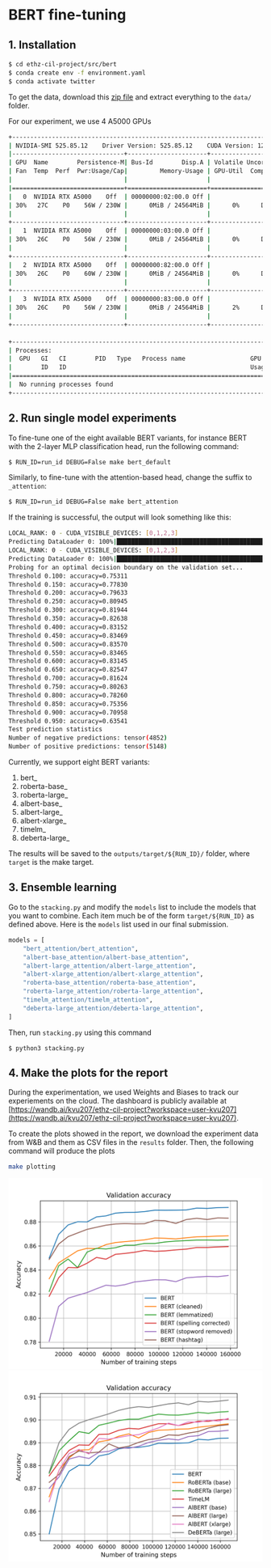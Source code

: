 # BERT fine-tuning

## 1. Installation
```bash
$ cd ethz-cil-project/src/bert
$ conda create env -f environment.yaml
$ conda activate twitter
```

To get the data, download this [zip file](https://drive.google.com/file/d/1YNJAKRipuUkPN9yxvgkK9CMYcg6Ou_kQ/view?usp=sharing) and extract everything to the `data/` folder.

For our experiment, we use 4 A5000 GPUs
```bash
+-----------------------------------------------------------------------------+
| NVIDIA-SMI 525.85.12    Driver Version: 525.85.12    CUDA Version: 12.0     |
|-------------------------------+----------------------+----------------------+
| GPU  Name        Persistence-M| Bus-Id        Disp.A | Volatile Uncorr. ECC |
| Fan  Temp  Perf  Pwr:Usage/Cap|         Memory-Usage | GPU-Util  Compute M. |
|                               |                      |               MIG M. |
|===============================+======================+======================|
|   0  NVIDIA RTX A5000    Off  | 00000000:02:00.0 Off |                  Off |
| 30%   27C    P0    56W / 230W |      0MiB / 24564MiB |      0%      Default |
|                               |                      |                  N/A |
+-------------------------------+----------------------+----------------------+
|   1  NVIDIA RTX A5000    Off  | 00000000:03:00.0 Off |                  Off |
| 30%   26C    P0    56W / 230W |      0MiB / 24564MiB |      0%      Default |
|                               |                      |                  N/A |
+-------------------------------+----------------------+----------------------+
|   2  NVIDIA RTX A5000    Off  | 00000000:82:00.0 Off |                  Off |
| 30%   26C    P0    60W / 230W |      0MiB / 24564MiB |      0%      Default |
|                               |                      |                  N/A |
+-------------------------------+----------------------+----------------------+
|   3  NVIDIA RTX A5000    Off  | 00000000:83:00.0 Off |                  Off |
| 30%   26C    P0    56W / 230W |      0MiB / 24564MiB |      2%      Default |
|                               |                      |                  N/A |
+-------------------------------+----------------------+----------------------+

+-----------------------------------------------------------------------------+
| Processes:                                                                  |
|  GPU   GI   CI        PID   Type   Process name                  GPU Memory |
|        ID   ID                                                   Usage      |
|=============================================================================|
|  No running processes found                                                 |
+-----------------------------------------------------------------------------+
```

## 2. Run single model experiments
To fine-tune one of the eight available BERT variants, for instance BERT with the 2-layer MLP classification head, run the following command:

```bash
$ RUN_ID=run_id DEBUG=False make bert_default
```

Similarly, to fine-tune with the attention-based head, change the suffix to `_attention`:
```bash
$ RUN_ID=run_id DEBUG=False make bert_attention
```

If the training is successful, the output will look something like this:
```bash
LOCAL_RANK: 0 - CUDA_VISIBLE_DEVICES: [0,1,2,3]
Predicting DataLoader 0: 100%|█████████████████████████████████████████████████████████████████████████████| 7064/7064 [01:51<00:00, 63.29it/s]
LOCAL_RANK: 0 - CUDA_VISIBLE_DEVICES: [0,1,2,3]
Predicting DataLoader 0: 100%|███████████████████████████████████████████████████████████████████████████████| 313/313 [00:05<00:00, 52.30it/s]
Probing for an optimal decision boundary on the validation set...
Threshold 0.100: accuracy=0.75311
Threshold 0.150: accuracy=0.77830
Threshold 0.200: accuracy=0.79633
Threshold 0.250: accuracy=0.80945
Threshold 0.300: accuracy=0.81944
Threshold 0.350: accuracy=0.82638
Threshold 0.400: accuracy=0.83152
Threshold 0.450: accuracy=0.83469
Threshold 0.500: accuracy=0.83570
Threshold 0.550: accuracy=0.83465
Threshold 0.600: accuracy=0.83145
Threshold 0.650: accuracy=0.82547
Threshold 0.700: accuracy=0.81624
Threshold 0.750: accuracy=0.80263
Threshold 0.800: accuracy=0.78260
Threshold 0.850: accuracy=0.75356
Threshold 0.900: accuracy=0.70958
Threshold 0.950: accuracy=0.63541
Test prediction statistics
Number of negative predictions: tensor(4852)
Number of positive predictions: tensor(5148)
```

Currently, we support eight BERT variants:  
1. bert_
2. roberta-base_
3. roberta-large_
4. albert-base_
5. albert-large_
6. albert-xlarge_
7. timelm_
8. deberta-large_

The results will be saved to the `outputs/target/${RUN_ID}/` folder, where `target` is the make target.

## 3. Ensemble learning
Go to the `stacking.py` and modify the `models` list to include the models that you want to combine. Each item much be of the form `target/${RUN_ID}` as defined above.
Here is the `models` list used in our final submission. 

```python
models = [
    "bert_attention/bert_attention",
    "albert-base_attention/albert-base_attention",
    "albert-large_attention/albert-large_attention",
    "albert-xlarge_attention/albert-xlarge_attention",
    "roberta-base_attention/roberta-base_attention",
    "roberta-large_attention/roberta-large_attention",
    "timelm_attention/timelm_attention",
    "deberta-large_attention/deberta-large_attention",
]
```

Then, run `stacking.py` using this command
```
$ python3 stacking.py
```

## 4. Make the plots for the report

During the experimentation, we used Weights and Biases to track our experiements on the cloud. The dashboard is publicly available at [https://wandb.ai/kvu207/ethz-cil-project?workspace=user-kvu207](https://wandb.ai/kvu207/ethz-cil-project?workspace=user-kvu207).

To create the plots showed in the report, we download the experiment data from W&B and them as CSV files in the `results` folder. Then, the following command will produce the plots
```bash
make plotting
```

![dataset-acc](results/bert-dataset-val_accuracy.png)
![variant-acc](results/bert-variant-val_accuracy.png)